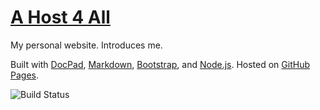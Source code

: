 [A Host 4 All]
============

My personal website. Introduces me. 

Built with [DocPad], [Markdown], [Bootstrap], and [Node.js]. Hosted on [GitHub Pages].

![Build Status](https://api.travis-ci.org/AHost4All/AHost4All.svg?branch=master)











[A Host 4 All]: http://ahost4all.com/ "A Host 4 All"
[Node.js]: http://www.nodejs.org/
[DocPad]: http://docpad.org/
[Markdown]: http://daringfireball.net/projects/markdown/
[Bootstrap]: http://getbootstrap.com/
[GitHub Pages]: http://pages.github.com/
[Travis CI]: https://travis-ci.org/
[Amazon CloudFront]: https://aws.amazon.com/cloudfront/
